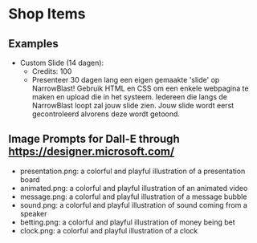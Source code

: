 # Shop Items

## Examples

- Custom Slide (14 dagen): 
    - Credits: 100
    - Presenteer 30 dagen lang een eigen gemaakte 'slide' op NarrowBlast! Gebruik HTML en CSS om een enkele webpagina te maken en upload die in het systeem. Iedereen die langs de NarrowBlast loopt zal jouw slide zien. Jouw slide wordt eerst gecontroleerd alvorens deze wordt getoond.

## Image Prompts for Dall-E through https://designer.microsoft.com/

- presentation.png: a colorful and playful illustration of a presentation board
- animated.png: a colorful and playful illustration of an animated video
- message.png: a colorful and playful illustration of a message bubble
- sound.png: a colorful and playful illustration of sound coming from a speaker
- betting.png: a colorful and playful illustration of money being bet
- clock.png: a colorful and playful illustration of a clock
